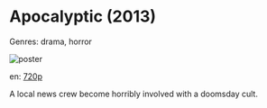 # Apocalyptic (2013)

Genres: drama, horror

![poster](http://image.tmdb.org/t/p/w500/AgsMWFLg40pyKTPGfX3wpwmKKoQ.jpg)

en:
  [720p](magnet:?xt=urn:btih:3B67FC8C7DB0362BE3C7A5DAC4050B3858F6BFA0&tr=udp://glotorrents.pw:6969/announce&tr=udp://tracker.opentrackr.org:1337/announce&tr=udp://torrent.gresille.org:80/announce&tr=udp://tracker.openbittorrent.com:80&tr=udp://tracker.coppersurfer.tk:6969&tr=udp://tracker.leechers-paradise.org:6969&tr=udp://p4p.arenabg.ch:1337&tr=udp://tracker.internetwarriors.net:1337)
  


A local news crew become horribly involved with a doomsday cult.